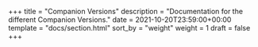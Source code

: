 +++
title = "Companion Versions"
description = "Documentation for the different Companion Versions."
date = 2021-10-20T23:59:00+00:00
template = "docs/section.html"
sort_by = "weight"
weight = 1
draft = false
+++
